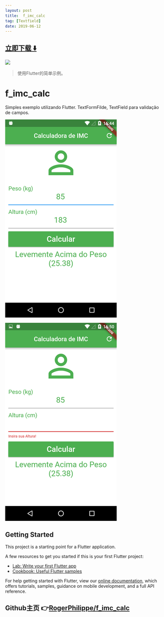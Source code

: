 ```yaml
---
layout: post
title:  f_imc_calc
tag: [Textfield]
date: 2019-06-12
---
```


 


## [立即下载 ️⬇️ ](https://codeload.github.com/RogerPhilippe/f_imc_calc/zip/master) 


 
![](https://flutterawesome.com/content/images/2019/05/f_imc_calc.jpg)
 
>
> 使用Flutter的简单示例。 
>

 
# f_imc_calc

Simples exemplo utilizando Flutter. TextFormFilde, TextField para validação de campos.

![title](https://github.com/RogerPhilippe/f_imc_calc/blob/master/images/app_screenshot.png)

![title](https://github.com/RogerPhilippe/f_imc_calc/blob/master/images/Screenshot_validation.png)

## Getting Started

This project is a starting point for a Flutter application.

A few resources to get you started if this is your first Flutter project:

- [Lab: Write your first Flutter app](https://flutter.io/docs/get-started/codelab)
- [Cookbook: Useful Flutter samples](https://flutter.io/docs/cookbook)

For help getting started with Flutter, view our 
[online documentation](https://flutter.io/docs), which offers tutorials, 
samples, guidance on mobile development, and a full API reference.

## Github主页 👉[RogerPhilippe/f_imc_calc](http://github.com/RogerPhilippe/f_imc_calc)